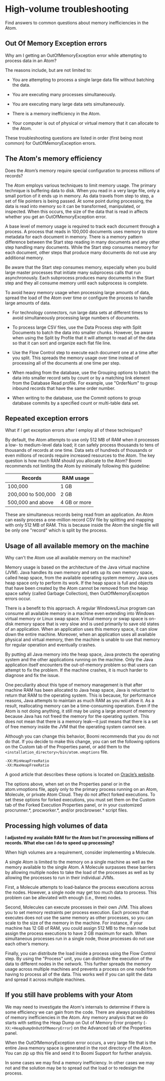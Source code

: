 # High-volume troubleshooting 

<head>
  <meta name="guidename" content="Integration"/>
  <meta name="context" content="GUID-00efaebc-9e40-4e29-b288-f0636dd53106"/>
</head>


Find answers to common questions about memory inefficiencies in the Atom.

## Out Of Memory Exception errors 

Why am I getting an OutOfMemoryException error while attempting to process data in an Atom?

The reasons include, but are not limited to:

-   You are attempting to process a single large data file without batching the data.

-   You are executing many processes simultaneously.

-   You are executing many large data sets simultaneously.

-   There is a memory inefficiency in the Atom.

-   Your computer is out of physical or virtual memory that it can allocate to the Atom.


These troubleshooting questions are listed in order \(first being most common\) for OutOfMemoryException errors.

## The Atom's memory efficiency 

Does the Atom’s memory require special configuration to process millions of records?

The Atom employs various techniques to limit memory usage. The primary technique is buffering data to disk. When you read in a very large file, only a small portion of it ends up in memory. As data travels from step to step, a set of file pointers is being passed. At some point during processing, the data is read into memory so it can be transformed, manipulated, or inspected. When this occurs, the size of the data that is read in affects whether you get an OutOfMemoryException error.

A base level of memory usage is required to track each document through a process. A process that reads in 100,000 documents uses memory to store metadata for each document in memory. There is a memory pattern difference between the Start step reading in many documents and any other step handling many documents. While the Start step consumes memory for each document, other steps that produce many documents do not use any additional memory.

Be aware that the Start step consumes memory, especially when you build large master processes that initiate many subprocess calls that run asynchronously. Each subprocess produces many documents in the Start step and they all consume memory until each subprocess is complete.

To avoid heavy memory usage when processing large amounts of data, spread the load of the Atom over time or configure the process to handle large amounts of data.

-   For technology connectors, run large data sets at different times to avoid simultaneously processing large numbers of documents.

-   To process large CSV files, use the Data Process step with Split Documents to batch the data into smaller chunks. However, be aware when using the Split by Profile that it will attempt to read all of the data so that it can sort and organize each flat file line.

-   Use the Flow Control step to execute each document one at a time after you split. This spreads the memory usage over time instead of processing all of the documents at one time per step.

-   When reading from the database, use the Grouping options to batch the data into smaller record sets by count or by a matching link element from the Database Read profile. For example, use "OrderNum" to group inbound records that have the same order number.

-   When writing to the database, use the Commit options to group database commits by a specified count or multi-table data set.


## Repeated exception errors 

What if I get exception errors after I employ all of these techniques?

By default, the Atom attempts to use only 512 MB of RAM when it processes a low- to medium-level data load; it can safely process thousands to tens of thousands of records at one time. Data sets of hundreds of thousands or even millions of records require increased resources to the Atom. The key question is how much RAM should you allocate to the Atom? Boomi recommends not limiting the Atom by minimally following this guideline:

|Records|RAM usage|
|-------|---------|
|100,000|1 GB|
|200,000 to 500,000|2 GB|
|500,000 and above|4 GB or more|

These are simultaneous records being read from an application. An Atom can easily process a one-million record CSV file by splitting and mapping with only 512 MB of RAM. This is because inside the Atom the single file will be only one "record" which is split by the process.

## Usage of all available memory on the machine 

Why can't the Atom use all available memory on the machine?

Memory usage is based on the architecture of the Java virtual machine \(JVM\). Java handles its own memory and sets up its own memory space, called heap space, from the available operating system memory. Java uses heap space only to perform its work. If the heap space is full and objects that have been created by the Atom cannot be removed from the heap space safely \(called Garbage Collection\), then OutOfMemoryException errors occur.

There is a benefit to this approach. A regular Windows/Linux program can consume all available memory in a machine even extending into Windows virtual memory or Linux swap space. Virtual memory or swap space is on-disk memory space that is very slow and is used primarily to save old states of an application. When an application uses this memory space, it can slow down the entire machine. Moreover, when an application uses all available physical and virtual memory, then the machine is unable to use that memory for regular operation and eventually crashes.

By putting all Java memory into the heap space, Java protects the operating system and the other applications running on the machine. Only the Java application itself encounters the out-of-memory problem so that users can attempt to fix the problem. If the machine crashes, it is much harder to diagnose and fix the issue.

One peculiarity about this type of memory management is that after machine RAM has been allocated to Java heap space, Java is reluctant to return that RAM to the operating system. This is because, for performance reasons, Java attempts to maintain as much RAM as you will allow it. As a result, reallocating memory can be a time-consuming operation. Even if the Atom is not doing anything, it still may be using a large amount of memory because Java has not freed the memory for the operating system. This does not mean that there is a memory leak—it just means that there is a set of free memory inside the JVM that the operating system cannot see.

Although you can change this behavior, Boomi recommends that you do not do that. If you decide to make this change, you can set the following options on the Custom tab of the Properties panel, or add them to the `<installation_directory>/bin/atom.vmoptions` file.

```
-XX:MinHeapFreeRatio
-XX:MaxHeapFreeRatio
```

A good article that describes these options is located on [Oracle’s website](http://docs.oracle.com/javase/8/docs/technotes/guides/vm/gctuning/index.html).

The options above, when set on the Properties panel or in the atom.vmoptions file, apply only to the primary process running on an Atom, Molecule, or private Atom Cloud. They do not affect forked executions. To set these options for forked executions, you must set them on the Custom tab of the Forked Execution Properties panel, or in your customized procrunner.\*, procworker.\*, and/or procbrowser.\* script files.

## Processing high volumes of data 

**I adjusted my available RAM for the Atom but I'm processing millions of records. What else can I do to speed up processing?**

When high volumes are a requirement, consider implementing a Molecule.

A single Atom is limited to the memory on a single machine as well as the memory available to the single Atom. A Molecule surpasses these barriers by allowing multiple nodes to take the load of the processes as well as by allowing the processes to run in their individual JVMs.

First, a Molecule attempts to load-balance the process executions across the nodes. However, a single node may get too much data to process. This problem can be alleviated with enough \(i.e., three\) nodes.

Second, Molecules can execute processes in their own JVM. This allows you to set memory restraints per process execution. Each process that executes does not use the same memory as other processes, so you can scale to the size of the memory in the machine. For instance, if your machine has 12 GB of RAM, you could assign 512 MB to the main node but assign the process executions to have 2 GB maximum for each. When simultaneous processes run in a single node, those processes do not use each other’s memory.

Finally, you can distribute the load inside a process using the Flow Control step. By using the "Process" unit, you can distribute the execution of the data to different nodes in the network. This further spreads the memory usage across multiple machines and prevents a process on one node from having to process all of the data. This works well if you can split the data and spread it across multiple machines.

## If you still have problems with your Atom 

We may need to investigate the Atom's internals to determine if there is some efficiency we can gain from the code. There are always possibilities of memory inefficiencies in the Atom. Any memory analysis that we do starts with setting the Heap Dump on Out of Memory Error property \(`-XX:+HeapDumpOnOutOfMemoryError`\) on the Advanced tab of the Properties panel.

When the OutOfMemoryException error occurs, a very large file that is the entire Java memory space is generated in the root directory of the Atom. You can zip up this file and send it to Boomi Support for further analysis.

In some cases we may find a memory inefficiency. In other cases we may not and the solution may be to spread out the load or to redesign the process.
